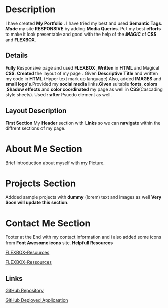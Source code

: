 # Description
I have created **My Portfolio** . **I** have tried my best and used **Semantic Tags**. _**Made**_ my site **RESPONSIVE** by adding **Media Queries**.
Put my best **efforts** to make it look presentable and good with the help of the _**MAGIC**_ of **CSS** and **FLEXBOX**.


## Details
**Fully** Responsive page and used **FLEXBOX** ,**Written** in **HTML** and Magical **CSS**. **Created** the layout of my page .
Given **Descriptive Title** and written my code in **HTML** (Hyper text mark up language).Also, added **IMAGES** and **small logo's**.Provided  my **social media**
links.**Given** suitable __fonts__, __colors__ ,__Shadow effects__ and **color coordinated** my page as well in **CSS**(Cascading style sheets).
Used **::after** Psuedo element as well.


## Layout Description
**First Section**
My **Header** section with **Links** so we can __navigate__ within the diffrent sections of my page.
# About Me Section
Brief introduction about myself with my Picture.
# Projects Section
Addded sample projects with **dummy** (lorem) text and images as well
**Very Soon will update this section**.
# Contact Me Section
Footer at the End with my contact information and i also added some icons from
**Font Awesome icons** site. 
**Helpfull Resources**

[ FLEXBOX-Resources ](https://www.w3schools.com/css/css3_flexbox_responsive.asp)

[FLEXBOX-Ressources ](https://developer.mozilla.org/en-US/docs/Learn/CSS/CSS_layout/Flexbox)





## Links
[GitHub Repository](https://github.com/nehreetkaur/nehreetkaur.github.io)

[GitHub Deployed Applicaation](https://nehreetkaur.github.io)